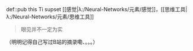 def::pub this Ti supset [[感觉|λ:/Neural-Networks/元素/感觉]]，[[思维工具|λ:/Neural-Networks/元素/思维工具]]

> 眼见并不一定为实

（明明记得自己写过B站的摘录嘞、。。。）